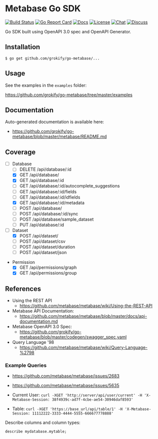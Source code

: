 # Metabase Go SDK

[![Build Status][build-status-svg]][build-status-url]
[![Go Report Card][goreport-svg]][goreport-url]
[![Docs][docs-godoc-svg]][docs-godoc-url]
[![License][license-svg]][license-url]
[![Chat][gitter-svg]][gitter-url]
[![Discuss][forum-svg]][forum-url]

 [build-status-svg]: https://github.com/grokify/go-metabase/workflows/test/badge.svg
 [build-status-url]: https://github.com/grokify/go-metabase/actions
 [goreport-svg]: https://goreportcard.com/badge/github.com/grokify/go-metabase
 [goreport-url]: https://goreportcard.com/report/github.com/grokify/go-metabase
 [docs-godoc-svg]: https://pkg.go.dev/badge/github.com/grokify/go-metabase
 [docs-godoc-url]: https://pkg.go.dev/github.com/grokify/go-metabase
 [license-svg]: https://img.shields.io/badge/license-MIT-blue.svg
 [license-url]: https://github.com/grokify/go-metabase/blob/master/LICENSE
 [gitter-svg]: https://badges.gitter.im/metabase/metabase.svg
 [gitter-url]: https://gitter.im/metabase/metabase?utm_source=badge&utm_medium=badge&utm_campaign=pr-badge&utm_content=badge
 [forum-svg]: https://img.shields.io/badge/post-on%20discourse-red.svg
 [forum-url]: http://discourse.metabase.com/

Go SDK built using OpenAPI 3.0 spec and OpenAPI Generator.

## Installation

```
$ go get github.com/grokify/go-metabase/...
```

## Usage

See the examples in the `examples` folder:

https://github.com/grokify/go-metabase/tree/master/examples

## Documentation

Auto-generated documentation is available here:

* https://github.com/grokify/go-metabase/blob/master/metabase/README.md

## Coverage

- [ ] Database
  - [ ] DELETE /api/database/:id
  - [x] GET /api/database/
  - [x] GET /api/database/:id
  - [ ] GET /api/database/:id/autocomplete_suggestions
  - [ ] GET /api/database/:id/fields
  - [ ] GET /api/database/:id/idfields
  - [x] GET /api/database/:id/metadata
  - [ ] POST /api/database/
  - [ ] POST /api/database/:id/sync
  - [ ] POST /api/database/sample_dataset
  - [ ] PUT /api/database/:id

- [ ] Dataset
  - [x] POST /api/dataset/
  - [ ] POST /api/dataset/csv
  - [ ] POST /api/dataset/duration
  - [ ] POST /api/dataset/json

- Permission
  - [x] GET /api/permissions/graph
  - [x] GET /api/permissions/group

## References

* Using the REST API
  * https://github.com/metabase/metabase/wiki/Using-the-REST-API
* Metabase API Documentation:
  * https://github.com/metabase/metabase/blob/master/docs/api-documentation.md
* Metabase OpenAPI 3.0 Spec:
  * https://github.com/grokify/go-metabase/blob/master/codegen/swagger_spec.yaml
* Query Language '98
  * https://github.com/metabase/metabase/wiki/Query-Language-%2798

### Example Queries

* https://github.com/metabase/metabase/issues/2683
* https://github.com/metabase/metabase/issues/5635

* Current User: `curl -XGET 'http://server/api/user/current' -H 'X-Metabase-Session: 38f4939c-ad7f-4cbe-ae54-30946daf8593'`
* Table: `curl -XGET 'https://base_url/api/table/1' -H 'X-Metabase-Session: 11112222-3333-4444-5555-666677778888'`

Describe columns and column types:

`describe mydatabase.mytable;`
